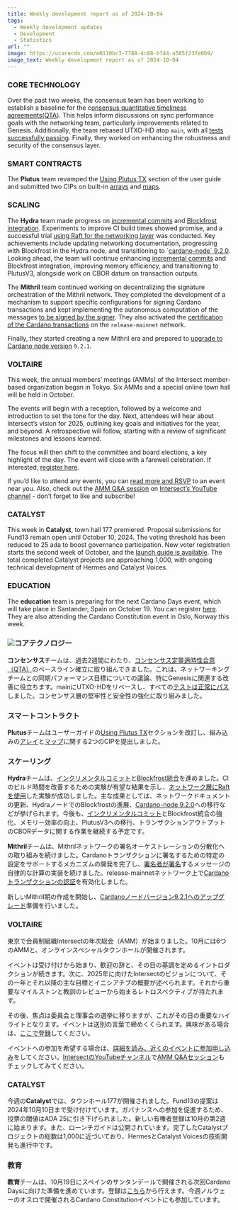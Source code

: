 ```yaml
---
title: Weekly development report as of 2024-10-04
tags:
  - Weekly development updates
  - Development
  - Statistics
url: ""
image: https://ucarecdn.com/e0170bc3-7788-4c88-b744-a585f237e0b9/
image_text: Weekly development report as of 2024-10-04
---
```


### CORE TECHNOLOGY

Over the past two weeks, the consensus team has been working to establish a baseline for the c[onsensus quantitative timeliness agreements(QTA](https://github.com/IntersectMBO/ouroboros-consensus/issues/1256)). This helps inform discussions on sync performance goals with the networking team, particularly improvements related to Genesis. Additionally, the team rebased UTXO-HD atop `main`, with all [tests successfully passing](https://tests.cardano.intersectmbo.org/test_results/node/utxo_hd_9_1_1.html). Finally, they worked on enhancing the robustness and security of the consensus layer.

### SMART CONTRACTS

The **Plutus** team revamped the [Using Plutus TX](https://plutus.cardano.intersectmbo.org/docs/category/using-plutus-tx/) section of the user guide and submitted two CIPs on built-in [arrays](https://github.com/cardano-foundation/CIPs/pull/915) and [maps](https://github.com/cardano-foundation/CIPs/pull/921).

### SCALING

The **Hydra** team made progress on [incremental commits](https://github.com/cardano-scaling/hydra/issues/199) and [Blockfrost integration](https://github.com/cardano-scaling/hydra/issues/1305). Experiments to improve CI build times showed promise, and a successful trial [using Raft for the networking layer](https://github.com/cardano-scaling/hydra/issues/1591) was conducted. Key achievements include updating networking documentation, progressing with Blockfrost in the Hydra node, and transitioning to \`[cardano-node\` 9.2.0](https://github.com/cardano-scaling/hydra/pull/1651). Looking ahead, the team will continue enhancing [incremental commits](https://github.com/cardano-scaling/hydra/issues/1522) and Blockfrost integration, improving memory efficiency, and transitioning to PlutusV3, alongside work on CBOR datum on transaction outputs.

The **Mithril** team continued working on decentralizing the signature orchestration of the Mithril network. They completed the development of a mechanism to support specific configurations for signing Cardano transactions and kept implementing the autonomous computation of the messages [to be signed by the signer](https://github.com/input-output-hk/mithril/issues/1925). They also activated the [certification of the Cardano transactions](https://mithril.network/doc/dev-blog/2024/07/30/cardano-transaction-certification) on the `release-mainnet` network.

Finally, they started creating a new Mithril era and prepared to [upgrade to Cardano node version](https://github.com/input-output-hk/mithril/issues/1968) `9.2.1`.

### VOLTAIRE

This week, the annual members’ meetings (AMMs) of the Intersect member-based organization began in Tokyo. Six AMMs and a special online town hall will be held in October.

The events will begin with a reception, followed by a welcome and introduction to set the tone for the day. Next, attendees will hear about Intersect’s vision for 2025, outlining key goals and initiatives for the year, and beyond. A retrospective will follow, starting with a review of significant milestones and lessons learned. 

The focus will then shift to the committee and board elections, a key highlight of the day. The event will close with a farewell celebration. If interested, [register here](https://lu.ma/9ydajznf).

If you’d like to attend any events, you can [read more and RSVP](https://docs.intersectmbo.org/annual-member-meetings/2024-annual-member-meetings) to an event near you. Also, check out the [AMM Q&A session](https://www.youtube.com/watch?v=YYa9snx3lZg) on [Intersect’s YouTube channel](https://www.youtube.com/@Intersectmbo) - don’t forget to like and subscribe!

### CATALYST

This week in **Catalyst**, town hall 177 premiered. Proposal submissions for Fund13 remain open until October 10, 2024. The voting threshold has been reduced to 25 ada to boost governance participation. New voter registration starts the second week of October, and the [launch guide is available](http://projectcatalyst.io/f13launchguide). The total completed Catalyst projects are approaching 1,000, with ongoing technical development of Hermes and Catalyst Voices.

### EDUCATION

The **education** team is preparing for the next Cardano Days event, which will take place in Santander, Spain on October 19. You can register [here](https://lu.ma/sgmyg5li). They are also attending the Cardano Constitution event in Oslo, Norway this week.

### ![](https://ucarecdn.com/3ebe9e37-ea61-4675-841b-ae745f8c539d/-/preview/-/format/auto/-/quality/smart/)コアテクノロジー

**コンセンサス**チームは、過去2週間にわたり、[コンセンサス定量適時性合意（QTA）](https://github.com/IntersectMBO/ouroboros-consensus/issues/1256)のベースライン確立に取り組んできました。これは、ネットワーキングチームとの同期パフォーマンス目標についての議論、特にGenesisに関連する改善に役立ちます。mainにUTXO-HDをリベースし、すべての[テストは正常にパス](https://tests.cardano.intersectmbo.org/test_results/node/utxo_hd_9_1_1.html)しました。コンセンサス層の堅牢性と安全性の強化に取り組みました。

### スマートコントラクト

**Plutus**チームはユーザーガイドの[Using Plutus TX](https://plutus.cardano.intersectmbo.org/docs/category/using-plutus-tx/)セクションを改訂し、組み込みの[アレイ](https://github.com/cardano-foundation/CIPs/pull/915)と[マップ](https://github.com/cardano-foundation/CIPs/pull/921)に関する2つのCIPを提出しました。

### スケーリング

**Hydra**チームは、[インクリメンタルコミット](https://github.com/cardano-scaling/hydra/issues/199)と[Blockfrost統合](https://github.com/cardano-scaling/hydra/issues/1305)を進めました。CIのビルド時間を改善するための実験が有望な結果を示し、[ネットワーク層にRaftを使用](https://github.com/cardano-scaling/hydra/issues/1591)した実験が成功しました。主な成果としては、ネットワークドキュメントの更新、HydraノードでのBlockfrostの進展、[Cardano-node 9.2.0](https://github.com/cardano-scaling/hydra/pull/1651)への移行などが挙げられます。今後も、[インクリメンタルコミット](https://github.com/cardano-scaling/hydra/issues/1522)とBlockfrost統合の強化、メモリー効率の向上、PlutusV3への移行、トランザクションアウトプットのCBORデータに関する作業を継続する予定です。

**Mithril**チームは、Mithrilネットワークの署名オーケストレーションの分散化への取り組みを続けました。Cardanoトランザクションに署名するための特定の設定をサポートするメカニズムの開発を完了し、[署名者が署名](https://github.com/input-output-hk/mithril/issues/1925)するメッセージの自律的な計算の実装を続けました。release-mainnetネットワーク上で[Cardanoトランザクションの認証](https://mithril.network/doc/dev-blog/2024/07/30/cardano-transaction-certification)を有効化しました。

新しいMithril期の作成を開始し、[Cardanoノードバージョン9.2.1へのアップグレード](https://github.com/input-output-hk/mithril/issues/1968)準備を行いました。

### VOLTAIRE

東京で会員制組織Intersectの年次総会（AMM）が始まりました。10月には6つのAMMと、オンラインスペシャルタウンホールが開催されます。

イベントは受け付けから始まり、歓迎の辞と、その日の基調を定めるイントロダクションが続きます。次に、2025年に向けたIntersectのビジョンについて、その一年とそれ以降の主な目標とイニシアチブの概要が述べられます。それから重要なマイルストンと教訓のレビューから始まるレトロスペクティブが持たれます。 

その後、焦点は委員会と理事会の選挙に移りますが、これがその日の重要なハイライトとなります。イベントは送別の言葉で締めくくられます。興味がある場合は、[ここで登録](https://lu.ma/9ydajznf)してください。

イベントへの参加を希望する場合は、[詳細を読み、近くのイベントに参加申し込み](https://docs.intersectmbo.org/annual-member-meetings/2024-annual-member-meetings)をしてください。[IntersectのYouTubeチャンネル](https://www.youtube.com/%40Intersectmbo)で[AMM Q&Aセッション](https://www.youtube.com/watch?v=YYa9snx3lZg)もチェックしてみてください。

### CATALYST

今週の**Catalyst**では、タウンホール177が開催されました。Fund13の提案は2024年10月10日まで受け付けています。ガバナンスへの参加を促進するため、投票の閾値はADA 25に引き下げられました。新しい有権者登録は10月の第2週に始まります。また、ローンチガイドは公開されています。完了したCatalystプロジェクトの総数は1,000に近づいており、HermesとCatalyst Voicesの技術開発も進行中です。

### 教育

**教育**チームは、10月19日にスペインのサンタンデールで開催される次回Cardano Daysに向けた準備を進めています。登録は[こちら](https://lu.ma/sgmyg5li)から行えます。今週ノルウェーのオスロで開催されるCardano Constitutionイベントにも参加しています。
